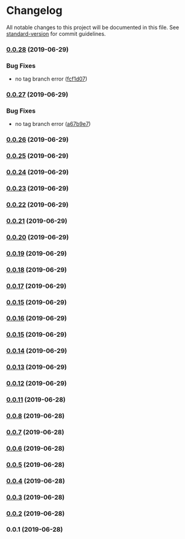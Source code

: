 # Changelog

All notable changes to this project will be documented in this file. See [standard-version](https://github.com/conventional-changelog/standard-version) for commit guidelines.

### [0.0.28](https://github.com/NMathar/opsi-manager/compare/v0.0.27...v0.0.28) (2019-06-29)


### Bug Fixes

* no tag branch error ([fcf1d07](https://github.com/NMathar/opsi-manager/commit/fcf1d07))



### [0.0.27](https://github.com/NMathar/opsi-manager/compare/v0.0.26...v0.0.27) (2019-06-29)


### Bug Fixes

* no tag branch error ([a67b9e7](https://github.com/NMathar/opsi-manager/commit/a67b9e7))



### [0.0.26](https://github.com/NMathar/opsi-manager/compare/v0.0.25...v0.0.26) (2019-06-29)



### [0.0.25](https://github.com/NMathar/opsi-manager/compare/v0.0.24...v0.0.25) (2019-06-29)



### [0.0.24](https://github.com/NMathar/opsi-manager/compare/v0.0.23...v0.0.24) (2019-06-29)



### [0.0.23](https://github.com/NMathar/opsi-manager/compare/v0.0.22...v0.0.23) (2019-06-29)



### [0.0.22](https://github.com/NMathar/opsi-manager/compare/v0.0.21...v0.0.22) (2019-06-29)



### [0.0.21](https://github.com/NMathar/opsi-manager/compare/v0.0.20...v0.0.21) (2019-06-29)



### [0.0.20](https://github.com/NMathar/opsi-manager/compare/v0.0.19...v0.0.20) (2019-06-29)



### [0.0.19](https://github.com/NMathar/opsi-manager/compare/v0.0.18...v0.0.19) (2019-06-29)



### [0.0.18](https://github.com/NMathar/opsi-manager/compare/v0.0.17...v0.0.18) (2019-06-29)



### [0.0.17](https://github.com/NMathar/opsi-manager/compare/v0.0.16...v0.0.17) (2019-06-29)



### [0.0.15](https://github.com/NMathar/opsi-manager/compare/v0.0.16...v0.0.15) (2019-06-29)



### [0.0.16](https://github.com/NMathar/opsi-manager/compare/v0.0.15...v0.0.16) (2019-06-29)



### [0.0.15](https://github.com/NMathar/opsi-manager/compare/v0.0.14...v0.0.15) (2019-06-29)



### [0.0.14](https://github.com/NMathar/opsi-manager/compare/v0.0.13...v0.0.14) (2019-06-29)



### [0.0.13](https://github.com/NMathar/opsi-manager/compare/v0.0.12...v0.0.13) (2019-06-29)



### [0.0.12](https://github.com/NMathar/opsi-manager/compare/v0.0.11...v0.0.12) (2019-06-29)



### [0.0.11](https://github.com/NMathar/opsi-manager/compare/v0.0.10...v0.0.11) (2019-06-28)



### [0.0.8](https://github.com/NMathar/opsi-manager/compare/v0.0.9...v0.0.8) (2019-06-28)



### [0.0.7](https://github.com/NMathar/opsi-manager/compare/v0.0.6...v0.0.7) (2019-06-28)



### [0.0.6](https://github.com/NMathar/opsi-manager/compare/v0.0.5...v0.0.6) (2019-06-28)



### [0.0.5](https://github.com/NMathar/opsi-manager/compare/v0.0.4...v0.0.5) (2019-06-28)



### [0.0.4](https://github.com/NMathar/opsi-manager/compare/v0.0.3...v0.0.4) (2019-06-28)



### [0.0.3](https://github.com/NMathar/opsi-manager/compare/v0.0.2...v0.0.3) (2019-06-28)



### [0.0.2](https://github.com/NMathar/opsi-manager/compare/v0.0.1...v0.0.2) (2019-06-28)



### 0.0.1 (2019-06-28)
